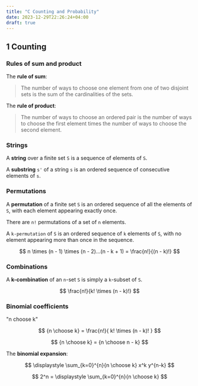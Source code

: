 ```yaml
---
title: "C Counting and Probability"
date: 2023-12-29T22:26:24+04:00
draft: true
---
```


## 1 Counting

### Rules of sum and product

The **rule of sum**:

> The number of ways to choose one element from one
> of two disjoint sets is the sum of the cardinalities of the sets.

The **rule of product**:

> The number of ways to choose an ordered pair is the number of ways to
> choose the first element times the number of ways to choose the second element.

### Strings

A **string** over a finite set `S` is a sequence of elements of `S`.

A **substring** `s'` of a string `s` is an ordered sequence of consecutive elements of `s`.

### Permutations

A **permutation** of a finite set `S` is an ordered sequence of all
the elements of `S`, with each element appearing exactly once.

There are `n!` permutations of a set of `n` elements.

A `k-permutation` of `S` is an ordered sequence of `k` elements of `S`,
with no element appearing more than once in the sequence.

$$
n \times (n - 1) \times (n - 2)...(n - k + 1) = \frac{n!}{(n - k)!}
$$

### Combinations

A **k-combination** of an `n`-set `S` is simply a `k`-subset of `S`.

$$
\frac{n!}{k! \times (n - k)!}
$$

### Binomial coefficients

"n choose k"

$$
{n \choose k} = \frac{n!}{ k! \times (n - k)! }
$$

$$
{n \choose k} =  {n \choose n - k}
$$

The **binomial expansion**:

$$
\displaystyle \sum_{k=0}^{n}{n \choose k} x^k y^{n-k}
$$

$$
2^n = \displaystyle \sum_{k=0}^{n}{n \choose k}
$$
